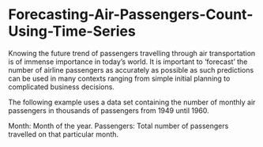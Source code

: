 # Forecasting-Air-Passengers-Count-Using-Time-Series

Knowing the future trend of passengers travelling through air transportation is of immense importance in today’s world. It is important to ‘forecast’ the number of airline passengers as accurately as possible as such predictions can be used in many contexts ranging from simple initial planning to complicated business decisions.

The following example uses a data set containing the number of monthly air passengers in thousands of passengers from 1949 until 1960.

Month: Month of the year.
Passengers: Total number of passengers travelled on that particular month.
